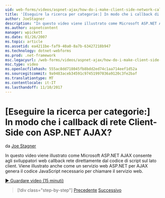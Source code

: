 ```yaml
---
uid: web-forms/videos/aspnet-ajax/how-do-i-make-client-side-network-callbacks-with-aspnet-ajax
title: '[Eseguire la ricerca per categorie:] In modo che i callback di rete Client-Side con ASP.NET AJAX? | Microsoft Docs'
author: JoeStagner
description: "In questo video viene illustrato come Microsoft ASP.NET AJAX consente agli sviluppatori web callback rete direttamente dal codice di script sul lato client. È anche vedere come ASP.NET..."
ms.author: aspnetcontent
manager: wpickett
ms.date: 01/26/2007
ms.topic: article
ms.assetid: ea4211be-faf9-40a0-8a7b-63427218b947
ms.technology: dotnet-webforms
ms.prod: .net-framework
msc.legacyurl: /web-forms/videos/aspnet-ajax/how-do-i-make-client-side-network-callbacks-with-aspnet-ajax
msc.type: video
ms.openlocfilehash: 555ac8dd718045fb8bdd2ed74c1aa714eef1d52a
ms.sourcegitcommit: 9a9483aceb34591c97451997036a9120c3fe2baf
ms.translationtype: MT
ms.contentlocale: it-IT
ms.lasthandoff: 11/10/2017
---
```

<a name="how-do-i-make-client-side-network-callbacks-with-aspnet-ajax"></a>[Eseguire la ricerca per categorie:] In modo che i callback di rete Client-Side con ASP.NET AJAX?
====================
da [Joe Stagner](https://github.com/JoeStagner)

In questo video viene illustrato come Microsoft ASP.NET AJAX consente agli sviluppatori web callback rete direttamente dal codice di script sul lato client. Viene illustrato anche come un servizio web ASP.NET per AJAX genera il codice JavaScript necessario per chiamare il servizio web.

[&#9654; Guardare video (15 minuti)](https://channel9.msdn.com/Blogs/ASP-NET-Site-Videos/how-do-i-make-client-side-network-callbacks-with-aspnet-ajax)

>[!div class="step-by-step"]
[Precedente](how-do-i-implement-dynamic-partial-page-updates-with-aspnet-ajax.md)
[Successivo](how-do-i-add-aspnet-ajax-features-to-an-existing-web-application.md)
